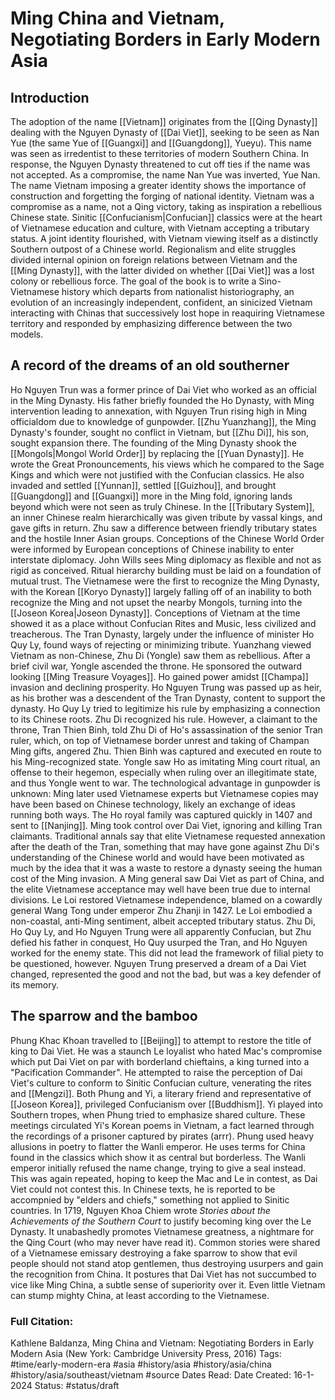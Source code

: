 # Ming China and Vietnam, Negotiating Borders in Early Modern Asia

## Introduction
The adoption of the name [[Vietnam]] originates from the [[Qing Dynasty]] dealing with the Nguyen Dynasty of [[Dai Viet]], seeking to be seen as Nan Yue (the same Yue of [[Guangxi]] and [[Guangdong]], Yueyu). This name was seen as irredentist to these territories of modern Southern China. In response, the Nguyen Dynasty threatened to cut off ties if the name was not accepted. As a compromise, the name Nan Yue was inverted, Yue Nan. The name Vietnam imposing a greater identity shows the importance of construction and forgetting the forging of national identity. Vietnam was a compromise as a name, not a Qing victory, taking as inspiration a rebellious Chinese state. Sinitic [[Confucianism|Confucian]] classics were at the heart of Vietnamese education and culture, with Vietnam accepting a tributary status. A joint identity flourished, with Vietnam viewing itself as a distinctly Southern outpost of a Chinese world. Regionalism and elite struggles divided internal opinion on foreign relations between Vietnam and the [[Ming Dynasty]], with the latter divided on whether [[Dai Viet]] was a lost colony or rebellious force. The goal of the book is to write a Sino-Vietnamese history which departs from nationalist historiography, an evolution of an increasingly independent, confident, an sinicized Vietnam interacting with Chinas that successively lost hope in reaquiring Vietnamese territory and responded by emphasizing difference between the two models. 

## A record of the dreams of an old southerner
Ho Nguyen Trun was a former prince of Dai Viet who worked as an official in the Ming Dynasty. His father briefly founded the Ho Dynasty, with Ming intervention leading to annexation, with Nguyen Trun rising high in Ming officialdom due to knowledge of gunpowder. [[Zhu Yuanzhang]], the Ming Dynasty's founder, sought no conflict in Vietnam, but [[Zhu Di]], his son, sought expansion there. The founding of the Ming Dynasty shook the [[Mongols|Mongol World Order]] by replacing the [[Yuan Dynasty]]. He wrote the Great Pronouncements, his views which he compared to the Sage Kings and which were not justified with the Confucian classics. He also invaded and settled [[Yunnan]], settled [[Guizhou]], and brought [[Guangdong]] and [[Guangxi]] more in the Ming fold, ignoring lands beyond which were not seen as truly Chinese. In the [[Tributary System]], an inner Chinese realm hierarchically was given tribute by vassal kings, and gave gifts in return. Zhu saw a difference between friendly tributary states and the hostile Inner Asian groups. Conceptions of the Chinese World Order were informed by European conceptions of Chinese inability to enter interstate diplomacy. John Wills sees Ming diplomacy as flexible and not as rigid as conceived. Ritual hierarchy building must be laid on a foundation of mutual trust.
The Vietnamese were the first to recognize the Ming Dynasty, with the Korean [[Koryo Dynasty]] largely falling off of an inability to both recognize the Ming and not upset the nearby Mongols, turning into the [[Joseon Korea|Joseon Dynasty]]. Conceptions of Vietnam at the time showed it as a place without Confucian Rites and Music, less civilized and treacherous. The Tran Dynasty, largely under the influence of minister Ho Quy Ly, found ways of rejecting or minimizing tribute. Yuanzhang viewed Vietnam as non-Chinese, Zhu Di (Yongle) saw them as rebellious.
After a brief civil war, Yongle ascended the throne. He sponsored the outward looking [[Ming Treasure Voyages]]. Ho gained power amidst [[Champa]] invasion and declining prosperity. Ho Nguyen Trung was passed up as heir, as his brother was a descendent of the Tran Dynasty, content to support the dynasty. Ho Quy Ly tried to legitimize his rule by emphasizing a connection to its Chinese roots. Zhu Di recognized his rule. However, a claimant to the throne, Tran Thien Binh, told Zhu Di of Ho's assassination of the senior Tran ruler, which, on top of Vietnamese border unrest and taking of Champan Ming gifts, angered Zhu. Thien Binh was captured and executed en route to his Ming-recognized state. Yongle saw Ho as imitating Ming court ritual, an offense to their hegemon, especially when ruling over an illegitimate state, and thus Yongle went to war. The technological advantage in gunpowder is unknown: Ming later used Vietnamese experts but Vietnamese copies may have been based on Chinese technology, likely an exchange of ideas running both ways. The Ho royal family was captured quickly in 1407 and sent to [[Nanjing]]. Ming took control over Dai Viet, ignoring and killing Tran claimants. Traditional annals say that elite Vietnamese requested annexation after the death of the Tran, something that may have gone against Zhu Di's understanding of the Chinese world and would have been motivated as much by the idea that it was a waste to restore a dynasty seeing the human cost of the Ming invasion. A Ming general saw Dai Viet as part of China, and the elite Vietnamese acceptance may well have been true due to internal divisions. Le Loi restored Vietnamese independence, blamed on a cowardly general Wang Tong under emperor Zhu Zhanji in 1427. Le Loi embodied a non-coastal, anti-Ming sentiment, albeit accepted tributary status. 
Zhu Di, Ho Quy Ly, and Ho Nguyen Trung were all apparently Confucian, but Zhu defied his father in conquest, Ho Quy usurped the Tran, and Ho Nguyen worked for the enemy state. This did not lead the framework of filial piety to be questioned, however. Nguyen Trung preserved a dream of a Dai Viet changed, represented the good and not the bad, but was a key defender of its memory.

## The sparrow and the bamboo
Phung Khac Khoan travelled to [[Beijing]] to attempt to restore the title of king to Dai Viet. He was a staunch Le loyalist who hated Mac's compromise which put Dai Viet on par with borderland chieftains, a king turned into a "Pacification Commander". He attempted to raise the perception of Dai Viet's culture to conform to Sinitic Confucian culture, venerating the rites and [[Mengzi]]. Both Phung and Yi, a literary friend and representative of [[Joseon Korea]], privileged Confucianism over [[Buddhism]]. Yi played into Southern tropes, when Phung tried to emphasize shared culture. These meetings circulated Yi's Korean poems in Vietnam, a fact learned through the recordings of a prisoner captured by pirates (arrr). Phung used heavy allusions in poetry to flatter the Wanli emperor. He uses terms for China found in the classics which show it as central but borderless. The Wanli emperor initially refused the name change, trying to give a seal instead. This was again repeated, hoping to keep the Mac and Le in contest, as Dai Viet could not contest this. In Chinese texts, he is reported to be accompnied by "elders and chiefs," something not applied to Sinitic countries. 
In 1719, Nguyen Khoa Chiem wrote _Stories about the Achievements of the Southern Court_ to justify becoming king over the Le Dynasty. It unabashedly promotes Vietnamese greatness, a nightmare for the Qing Court (who may never have read it). Common stories were shared of a Vietnamese emissary destroying a fake sparrow to show that evil people should not stand atop gentlemen, thus destroying usurpers and gain the recognition from China. It postures that Dai Viet has not succumbed to vice like Ming China, a subtle sense of superiority over it. Even little Vietnam can stump mighty China, at least according to the Vietnamese.

### Full Citation:
Kathlene Baldanza, Ming China and Vietnam: Negotiating Borders in Early Modern Asia  (New York: Cambridge University Press, 2016)
Tags:  #time/early-modern-era #asia #history/asia #history/asia/china #history/asia/southeast/vietnam #source
Dates Read:
Date Created: 16-1-2024
Status: #status/draft